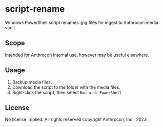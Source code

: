 # script-rename

Windows PowerShell script renames .jpg files for ingest to Anthrocon media vault.

## Scope

Intended for Anthrocon internal use, however may be useful elsewhere.

## Usage

1. Backup media files.
2. Download the script to the folder with the media files.
3. Right-click the script, then select `Run with PowerShell`.

## License

No license implied. All rights reserved copyright Anthrocon, Inc., 2023.
